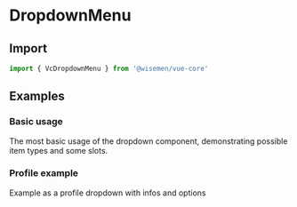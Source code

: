 # DropdownMenu

## Import

```ts
import { VcDropdownMenu } from '@wisemen/vue-core'
```

<!-- @include: ./dropdown-menu-meta.md -->

## Examples

### Basic usage
The most basic usage of the dropdown component, demonstrating possible item types and some slots.

<ComponentPreviewV1 name="dropdown-menu/basic" />

### Profile example
Example as a profile dropdown with infos and options

<ComponentPreviewV1 name="dropdown-menu/profile" />